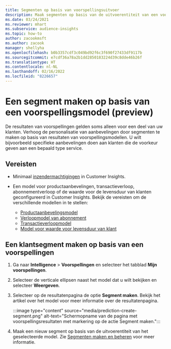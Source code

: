 ```yaml
---
title: Segmenten op basis van voorspellingsuitvoer
description: Maak segmenten op basis van de uitvoerentiteit van een voorspellingsmodel.
ms.date: 03/24/2021
ms.reviewer: mhart
ms.subservice: audience-insights
ms.topic: how-to
author: zacookmsft
ms.author: zacook
manager: shellyha
ms.openlocfilehash: b0b3357cdf3c049bd92f6c3f690f27433df9117b
ms.sourcegitcommit: e7cdf36a78a2b1dd2850183224d39c8dde46b26f
ms.translationtype: HT
ms.contentlocale: nl-NL
ms.lasthandoff: 02/16/2022
ms.locfileid: "8226657"
---
```

# <a name="create-a-segment-based-on-a-prediction-model-preview"></a>Een segment maken op basis van een voorspellingsmodel (preview)

De resultaten van voorspellingen gelden soms alleen voor een deel van uw klanten. Verhoog de personalisatie van aanbevelingen door segmenten te maken op basis van resultaten van voorspellingsmodellen. U wilt bijvoorbeeld specifieke aanbevelingen doen aan klanten die de voorkeur geven aan een bepaald type service. 

## <a name="prerequisites"></a>Vereisten

- Minimaal [inzendermachtigingen](permissions.md) in Customer Insights.

- Een model voor productaanbevelingen, transactieverloop, abonnementverloop of de waarde voor de levensduur van klanten geconfigureerd in Customer Insights. Bekijk de vereisten om de verschillende modellen in te stellen:

  - [Productaanbevelingsmodel](predict-product-recommendation.md)
  - [Verloopmodel van abonnement](predict-subscription-churn.md)
  - [Transactieverloopmodel](predict-transactional-churn.md)
  - [Model voor waarde voor levensduur van klant](predict-customer-lifetime-value.md)

## <a name="create-a-customer-segment-based-on-predictions"></a>Een klantsegment maken op basis van een voorspellingen

1. Ga naar **Intelligence** > **Voorspellingen** en selecteer het tabblad **Mijn voorspellingen**.

1. Selecteer de verticale ellipsen naast het model dat u wilt bekijken en selecteer **Weergeven**.

1. Selecteer op de resultatenpagina de optie **Segment maken**. Bekijk het artikel over het model voor meer informatie over de resultatenpagina.

   :::image type="content" source="media/prediction-create-segment.png" alt-text="Schermopname van de pagina met voorspellingsresultaten met markering op de actie Segment maken.":::

1. Maak een nieuw segment op basis van de uitvoerentiteit van het geselecteerde model. Zie [Segmenten maken en beheren](segments.md) voor meer informatie.